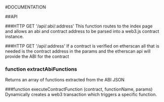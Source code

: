 #DOCUMENTATION

##API

###HTTP GET '/api/:abi/:address'
This function routes to the index page and allows an abi and contract address to be parsed into a web3.js contract instance.

###HTTP GET '/api/:address'
If a contract is verified on etherscan all that is needed is the contract address in the params and the etherscan api will provide the ABI for the contract

### function extractAbiFunctions
Returns an array of functions extracted from the ABI JSON 

###function executeContractFunction (contract, functionName, params) 
Dynamically creates a web3 transaction which triggers a specific function.



